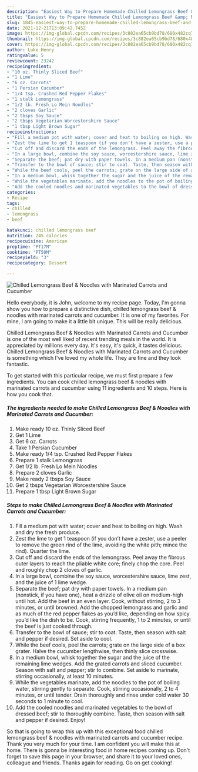 ```yaml
---
description: "Easiest Way to Prepare Homemade Chilled Lemongrass Beef &amp; Noodles with Marinated Carrots and Cucumber"
title: "Easiest Way to Prepare Homemade Chilled Lemongrass Beef &amp; Noodles with Marinated Carrots and Cucumber"
slug: 1845-easiest-way-to-prepare-homemade-chilled-lemongrass-beef-and-amp-noodles-with-marinated-carrots-and-cucumber
date: 2021-12-21T13:09:42.745Z
image: https://img-global.cpcdn.com/recipes/3c882ea65cb9bd78/680x482cq70/chilled-lemongrass-beef-noodles-with-marinated-carrots-and-cucumber-recipe-main-photo.jpg
thumbnail: https://img-global.cpcdn.com/recipes/3c882ea65cb9bd78/680x482cq70/chilled-lemongrass-beef-noodles-with-marinated-carrots-and-cucumber-recipe-main-photo.jpg
cover: https://img-global.cpcdn.com/recipes/3c882ea65cb9bd78/680x482cq70/chilled-lemongrass-beef-noodles-with-marinated-carrots-and-cucumber-recipe-main-photo.jpg
author: Luke Henry
ratingvalue: 5
reviewcount: 23242
recipeingredient:
- "10 oz. Thinly Sliced Beef"
- "1 Lime"
- "6 oz. Carrots"
- "1 Persian Cucumber"
- "1/4 tsp. Crushed Red Pepper Flakes"
- "1 stalk Lemongrass"
- "1/2 lb. Fresh Lo Mein Noodles"
- "2 cloves Garlic"
- "2 tbsps Soy Sauce"
- "2 tbsps Vegetarian Worcestershire Sauce"
- "1 tbsp Light Brown Sugar"
recipeinstructions:
- "Fill a medium pot with water; cover and heat to boiling on high. Wash and dry the fresh produce."
- "Zest the lime to get 1 teaspoon (if you don’t have a zester, use a peeler to remove the green rind of the lime, avoiding the white pith; mince the rind). Quarter the lime."
- "Cut off and discard the ends of the lemongrass. Peel away the fibrous outer layers to reach the pliable white core; finely chop the core. Peel and roughly chop 2 cloves of garlic."
- "In a large bowl, combine the soy sauce, worcestershire sauce, lime zest, and the juice of 1 lime wedge."
- "Separate the beef; pat dry with paper towels. In a medium pan (nonstick, if you have one), heat a drizzle of olive oil on medium-high until hot. Add the beef in an even layer. Cook, without stirring, 2 to 3 minutes, or until browned. Add the chopped lemongrass and garlic and as much of the red pepper flakes as you’d like, depending on how spicy you’d like the dish to be. Cook, stirring frequently, 1 to 2 minutes, or until the beef is just cooked through."
- "Transfer to the bowl of sauce; stir to coat. Taste, then season with salt and pepper if desired. Set aside to cool."
- "While the beef cools, peel the carrots; grate on the large side of a box grater. Halve the cucumber lengthwise, then thinly slice crosswise."
- "In a medium bowl, whisk together the sugar and the juice of the remaining lime wedges. Add the grated carrots and sliced cucumber. Season with salt and pepper; stir to combine. Set aside to marinate, stirring occasionally, at least 10 minutes."
- "While the vegetables marinate, add the noodles to the pot of boiling water, stirring gently to separate. Cook, stirring occasionally, 2 to 4 minutes, or until tender. Drain thoroughly and rinse under cold water 30 seconds to 1 minute to cool."
- "Add the cooled noodles and marinated vegetables to the bowl of dressed beef; stir to thoroughly combine. Taste, then season with salt and pepper if desired. Enjoy!"
categories:
- Recipe
tags:
- chilled
- lemongrass
- beef

katakunci: chilled lemongrass beef 
nutrition: 245 calories
recipecuisine: American
preptime: "PT17M"
cooktime: "PT50M"
recipeyield: "3"
recipecategory: Dessert

---
```



![Chilled Lemongrass Beef & Noodles with Marinated Carrots and Cucumber](https://img-global.cpcdn.com/recipes/3c882ea65cb9bd78/680x482cq70/chilled-lemongrass-beef-noodles-with-marinated-carrots-and-cucumber-recipe-main-photo.jpg)

Hello everybody, it is John, welcome to my recipe page. Today, I'm gonna show you how to prepare a distinctive dish, chilled lemongrass beef & noodles with marinated carrots and cucumber. It is one of my favorites. For mine, I am going to make it a little bit unique. This will be really delicious.

Chilled Lemongrass Beef & Noodles with Marinated Carrots and Cucumber is one of the most well liked of recent trending meals in the world. It is appreciated by millions every day. It's easy, it's quick, it tastes delicious. Chilled Lemongrass Beef & Noodles with Marinated Carrots and Cucumber is something which I've loved my whole life. They are fine and they look fantastic.




To get started with this particular recipe, we must first prepare a few ingredients. You can cook chilled lemongrass beef & noodles with marinated carrots and cucumber using 11 ingredients and 10 steps. Here is how you cook that.

<!--inarticleads1-->

##### The ingredients needed to make Chilled Lemongrass Beef & Noodles with Marinated Carrots and Cucumber:

1. Make ready 10 oz. Thinly Sliced Beef
1. Get 1 Lime
1. Get 6 oz. Carrots
1. Take 1 Persian Cucumber
1. Make ready 1/4 tsp. Crushed Red Pepper Flakes
1. Prepare 1 stalk Lemongrass
1. Get 1/2 lb. Fresh Lo Mein Noodles
1. Prepare 2 cloves Garlic
1. Make ready 2 tbsps Soy Sauce
1. Get 2 tbsps Vegetarian Worcestershire Sauce
1. Prepare 1 tbsp Light Brown Sugar




<!--inarticleads2-->

##### Steps to make Chilled Lemongrass Beef & Noodles with Marinated Carrots and Cucumber:

1. Fill a medium pot with water; cover and heat to boiling on high. Wash and dry the fresh produce.
1. Zest the lime to get 1 teaspoon (if you don’t have a zester, use a peeler to remove the green rind of the lime, avoiding the white pith; mince the rind). Quarter the lime.
1. Cut off and discard the ends of the lemongrass. Peel away the fibrous outer layers to reach the pliable white core; finely chop the core. Peel and roughly chop 2 cloves of garlic.
1. In a large bowl, combine the soy sauce, worcestershire sauce, lime zest, and the juice of 1 lime wedge.
1. Separate the beef; pat dry with paper towels. In a medium pan (nonstick, if you have one), heat a drizzle of olive oil on medium-high until hot. Add the beef in an even layer. Cook, without stirring, 2 to 3 minutes, or until browned. Add the chopped lemongrass and garlic and as much of the red pepper flakes as you’d like, depending on how spicy you’d like the dish to be. Cook, stirring frequently, 1 to 2 minutes, or until the beef is just cooked through.
1. Transfer to the bowl of sauce; stir to coat. Taste, then season with salt and pepper if desired. Set aside to cool.
1. While the beef cools, peel the carrots; grate on the large side of a box grater. Halve the cucumber lengthwise, then thinly slice crosswise.
1. In a medium bowl, whisk together the sugar and the juice of the remaining lime wedges. Add the grated carrots and sliced cucumber. Season with salt and pepper; stir to combine. Set aside to marinate, stirring occasionally, at least 10 minutes.
1. While the vegetables marinate, add the noodles to the pot of boiling water, stirring gently to separate. Cook, stirring occasionally, 2 to 4 minutes, or until tender. Drain thoroughly and rinse under cold water 30 seconds to 1 minute to cool.
1. Add the cooled noodles and marinated vegetables to the bowl of dressed beef; stir to thoroughly combine. Taste, then season with salt and pepper if desired. Enjoy!




So that is going to wrap this up with this exceptional food chilled lemongrass beef & noodles with marinated carrots and cucumber recipe. Thank you very much for your time. I am confident you will make this at home. There is gonna be interesting food in home recipes coming up. Don't forget to save this page in your browser, and share it to your loved ones, colleague and friends. Thanks again for reading. Go on get cooking!
